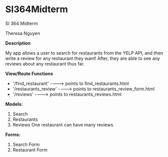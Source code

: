 # SI364Midterm

SI 364 Midterm

Theresa Nguyen

**Description**

My app allows a user to search for restaurants from the YELP API, and then write a review for any restaurant they want! After, they are able to see any reviews about any restaurant thus far. 

**View/Route Functions**
* '/find_restaurant' ----> points to find_restaurants.html
* '/restaurants_review' ----> points to restaurants_review_form.html
* '/reviews' ----> points to restaurants_reviews.html

**Models:**
1. Search
2. Restaurants
3. Reviews
One restaurant can have many reviews. 

**Forms:**
1. Search Form
2. Restaurant Form
